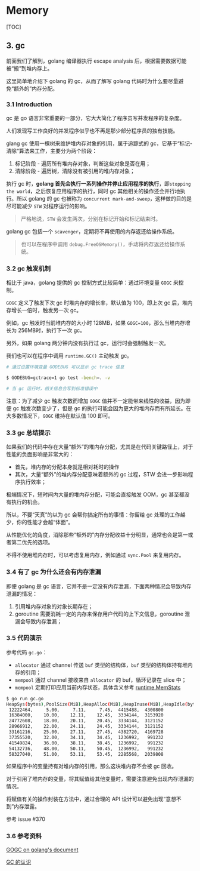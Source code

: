 # Memory

[TOC]

## 3. gc

前面我们了解到，golang 编译器执行 escape analysis 后，根据需要数据可能被“搬”到堆内存上。

这里简单地介绍下 golang 的 gc，从而了解写 golang 代码时为什么要尽量避免“额外的”内存分配。

### 3.1 Introduction

gc 是 go 语言非常重要的一部分，它大大简化了程序员写并发程序的复杂度。

人们发现写工作良好的并发程序似乎也不再是那少部分程序员的独有技能。

glang gc 使用一棵树来维护堆内存对象的引用，属于追踪式的 gc，它基于“标记-清除“算法来工作，主要分为两个阶段：

1. 标记阶段 - 遍历所有堆内存对象，判断这些对象是否在用；
2. 清除阶段 - 遍历树，清除没有被引用的堆内存对象；

执行 gc 时，**golang 首先会执行一系列操作并停止应用程序的执行**，即`stopping the world`，之后恢复应用程序的执行，同时 gc 其他相关的操作还会并行地执行。所以 golang 的 gc 也被称为 `concurrent mark-and-sweep`，这样做的目的是尽可能减少 `STW` 对程序运行的影响。

> 严格地说，`STW` 会发生两次，分别在标记开始和标记结束时。

golang gc 包括一个 `scavenger`，定期将不再使用的内存返还给操作系统。

> 也可以在程序中调用 `debug.FreeOSMemory()`，手动将内存返还给操作系统。

### 3.2 gc 触发机制

相比于 java，golang 提供的 gc 控制方式比较简单：通过环境变量 `GOGC` 来控制。

`GOGC`  定义了触发下次 gc 时堆内存的增长率，默认值为 100，即上次 gc 后，堆内存增长一倍时，触发另一次 gc。

例如，gc 触发时当前堆内存的大小时 128MB，如果 `GOGC=100`，那么当堆内存增长为 256MB时，执行下一次 gc。

另外，如果 golang 两分钟内没有执行过 gc，运行时会强制触发一次。

我们也可以在程序中调用 `runtime.GC()` 主动触发 gc。

```bash
# 通过设置环境变量 GODEBUG 可以显示 gc trace 信息

$ GODEBUG=gctrace=1 go test -bench=. -v

# 当 gc 运行时，相关信息会写到标准错误中
```

注意：为了减少 gc 触发次数而增加 `GOGC` 值并不一定能带来线性的收益，因为即便 gc 触发次数变少了，但是 gc 的执行可能会因为更大的堆内存而有所延长。在大多数情况下，`GOGC` 维持在默认值 100 即可。

### 3.3 gc 总结提示

如果我们的代码中存在大量“额外”的堆内存分配，尤其是在代码关键路径上，对于性能的负面影响是非常大的：

- 首先，堆内存的分配本身就是相对耗时的操作
- 其次，大量“额外”的堆内存分配意味着额外的 gc 过程，STW 会进一步影响程序执行效率；

极端情况下，短时间内大量的堆内存分配，可能会直接触发 OOM，gc 甚至都没有执行的机会。

所以，不要“天真”的以为 gc 会帮你搞定所有的事情：你留给 gc 处理的工作越少，你的性能才会越“体面”。

从性能优化的角度，消除那些“额外的”内存分配收益十分明显，通常也会是第一或者第二优先的选项。

不得不使用堆内存时，可以考虑复用内存，例如通过 `sync.Pool` 来复用内存。

### 3.4 有了 gc 为什么还会有内存泄漏

即便 golang 是 gc 语言，它并不是一定没有内存泄漏，下面两种情况会导致内存泄漏的情况：

1. 引用堆内存对象的对象长期存在；
2. goroutine 需要消耗一定的内存来保存用户代码的上下文信息，goroutine 泄漏会导致内存泄漏；

### 3.5 代码演示

参考代码 `gc.go`：

- `allocator` 通过 channel 传送 `buf` 类型的结构体，`buf` 类型的结构体持有堆内存的引用；
- `mempool` 通过 channel 接收来自 `allocator` 的 buf，循环记录在 slice 中；
- `mempool` 定期打印应用当前内存状态，具体含义参考 [runtime.MemStats](https://pkg.go.dev/runtime@go1.20#MemStats)

```bash
$ go run gc.go
HeapSys(bytes),PoolSize(MiB),HeapAlloc(MiB),HeapInuse(MiB),HeapIdle(bytes),HeapReleased(bytes)
 12222464,     5.00,     7.11,     7.45,  4415488,  4300800
 16384000,    10.00,    12.11,    12.45,  3334144,  3153920
 24772608,    18.00,    20.11,    20.45,  3334144,  3121152
 28966912,    22.00,    24.11,    24.45,  3334144,  3121152
 33161216,    25.00,    27.11,    27.45,  4382720,  4169728
 37355520,    32.00,    34.11,    34.45,  1236992,   991232
 41549824,    36.00,    38.11,    38.45,  1236992,   991232
 54132736,    48.00,    50.11,    50.45,  1236992,   991232
 58327040,    51.00,    53.11,    53.45,  2285568,  2039808
```

如果程序中的变量持有对堆内存的引用，那么这块堆内存不会被 gc 回收。

对于引用了堆内存的变量，将其赋值给其他变量时，需要注意避免出现内存泄漏的情况。

将赋值有关的操作封装在方法中，通过合理的 API 设计可以避免出现“意想不到”内存泄露。

参考 issue #370

### 3.6 参考资料

[GOGC on golang's document](https://pkg.go.dev/runtime@go1.20#hdr-Environment_Variables)

[GC 的认识](https://www.bookstack.cn/read/qcrao-Go-Questions/GC-GC.md)

